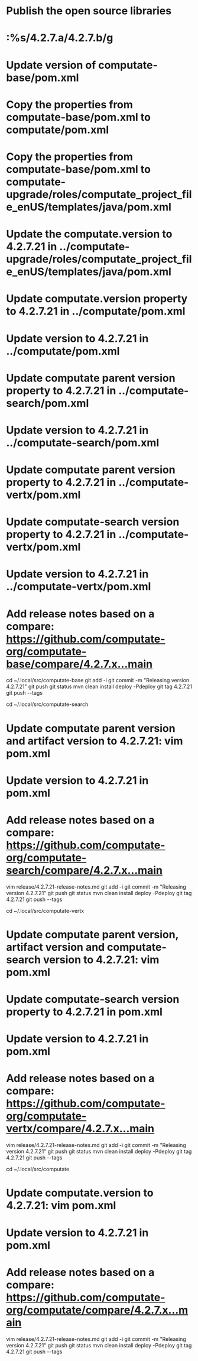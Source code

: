 # Publish the open source libraries

# :%s/4.2.7.a/4.2.7.b/g

# Update version of computate-base/pom.xml
# Copy the properties from computate-base/pom.xml to computate/pom.xml
# Copy the properties from computate-base/pom.xml to computate-upgrade/roles/computate_project_file_enUS/templates/java/pom.xml
# Update the computate.version to 4.2.7.21 in ../computate-upgrade/roles/computate_project_file_enUS/templates/java/pom.xml
# Update computate.version property to 4.2.7.21 in ../computate/pom.xml
# Update version to 4.2.7.21 in ../computate/pom.xml
# Update computate parent version property to 4.2.7.21 in ../computate-search/pom.xml
# Update version to 4.2.7.21 in ../computate-search/pom.xml
# Update computate parent version property to 4.2.7.21 in ../computate-vertx/pom.xml
# Update computate-search version property to 4.2.7.21 in ../computate-vertx/pom.xml
# Update version to 4.2.7.21 in ../computate-vertx/pom.xml
# Add release notes based on a compare: https://github.com/computate-org/computate-base/compare/4.2.7.x...main

cd ~/.local/src/computate-base
git add -i
git commit -m "Releasing version 4.2.7.21"
git push
git status
mvn clean install deploy -Pdeploy
git tag 4.2.7.21
git push --tags

cd ~/.local/src/computate-search
# Update computate parent version and artifact version to 4.2.7.21: vim pom.xml
# Update version to 4.2.7.21 in pom.xml
# Add release notes based on a compare: https://github.com/computate-org/computate-search/compare/4.2.7.x...main
vim release/4.2.7.21-release-notes.md
git add -i
git commit -m "Releasing version 4.2.7.21"
git push
git status
mvn clean install deploy -Pdeploy
git tag 4.2.7.21
git push --tags

cd ~/.local/src/computate-vertx
# Update computate parent version, artifact version and computate-search version to 4.2.7.21: vim pom.xml
# Update computate-search version property to 4.2.7.21 in pom.xml
# Update version to 4.2.7.21 in pom.xml
# Add release notes based on a compare: https://github.com/computate-org/computate-vertx/compare/4.2.7.x...main
vim release/4.2.7.21-release-notes.md
git add -i
git commit -m "Releasing version 4.2.7.21"
git push
git status
mvn clean install deploy -Pdeploy
git tag 4.2.7.21
git push --tags

cd ~/.local/src/computate
# Update computate.version to 4.2.7.21: vim pom.xml
# Update version to 4.2.7.21 in pom.xml
# Add release notes based on a compare: https://github.com/computate-org/computate/compare/4.2.7.x...main
vim release/4.2.7.21-release-notes.md
git add -i
git commit -m "Releasing version 4.2.7.21"
git push
git status
mvn clean install deploy -Pdeploy
git tag 4.2.7.21
git push --tags

